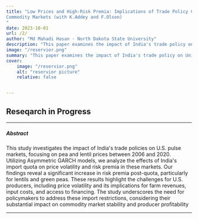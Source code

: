 ```yaml
---
title: "Low Prices and High-Risk Premia: Implications of Trade Policy Contagion on US
Commodity Markets (with K.Addey and F.Olson)
"
date: 2023-10-01
url: /2/
author: "Md Mahadi Hasan · North Dakota State University"
description: "This paper examines the impact of India's trade policy on United State's pulse market."
image: "/reservior.png"
summary: "This paper examines the impact of India's trade policy on United State's pulse market.recreation purpose."
cover:
    image: "/reservior.png"
    alt: "reservior picture"
    relative: false


---
```

Reseqarch in Progress
---



---

##### Abstract
This study investigates the impact of India's trade policies on U.S. pulse markets,
focusing on pea and lentil prices between 2006 and 2020. Utilizing Asymmetric GARCH
models, we analyze the effects of India's import quota on price volatility and risk premia
in these markets. Our findings reveal a significant increase in risk premia post-quota,
particularly for lentils and green peas. These results highlight the challenges for U.S.
producers, including price volatility and its implications for farm revenues, input costs,
and access to financing. The study underscores the need for policymakers to address these
import restrictions, considering their substantial impact on commodity market stability and
producer profitability


---

